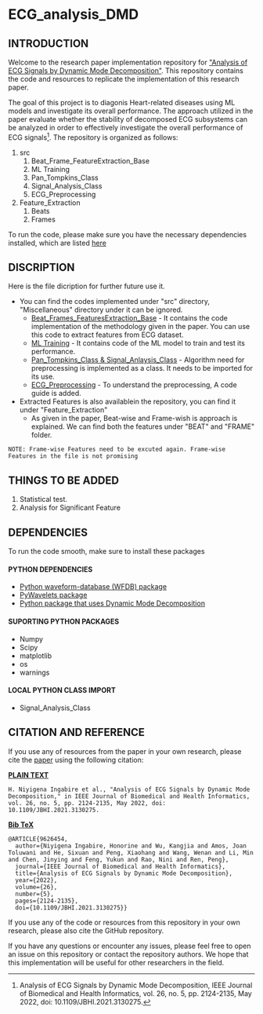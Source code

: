 # ECG_analysis_DMD

## **INTRODUCTION**

Welcome to the research paper implementation repository for ["Analysis of ECG Signals by Dynamic Mode Decomposition"](https://ieeexplore.ieee.org/abstract/document/9626454). This repository contains the code and resources to replicate the implementation of this research paper.

The goal of this project is to diagonis Heart-related diseases using ML models and investigate its overall performance. The approach utilized in the paper evaluate whether the stability of decomposed ECG subsystems can be analyzed in order to effectively investigate the overall performance of ECG signals[^1]. The repository is organized as follows:
1. src
    1. Beat_Frame_FeatureExtraction_Base
    2. ML Training
    3. Pan_Tompkins_Class
    4. Signal_Analysis_Class
    5. ECG_Preprocessing
2. Feature_Extraction
    1. Beats
    2. Frames

To run the code, please make sure you have the necessary dependencies installed, which are listed [here](#DEPENDENCIES)


## **DISCRIPTION**

Here is the file dicription for further future use it.

- You can find the codes implemented under "src" directory, "Miscellaneous" directory under it can be ignored.
    - <u>Beat_Frames_FeaturesExtraction_Base</u> - It contains the code implementation of the  methodology given in the paper. You can use this code to extract features from ECG dataset.
    - <u>ML Training</u> - It contains code of the ML model to train and test its performance.
    - <u>Pan_Tompkins_Class & Signal_Anlaysis_Class</u> - Algorithm need for preprocessing is implemented as a class. It needs to be imported for its use.
    - <u>ECG_Preprocessing</u> - To understand the preprocessing, A code guide is added.
- Extracted Features is also availablein the repository, you can find it under "Feature_Extraction"
    - As given in the paper, Beat-wise and Frame-wish is approach is explained. We can find both the features under "BEAT" and "FRAME" folder.
    
`NOTE: Frame-wise Features need to be excuted again. Frame-wise Features in the file is not promising`

## **THINGS TO BE ADDED**
1. Statistical test.
2. Analysis for Significant Feature 
## **DEPENDENCIES**

To run the code smooth, make sure to install these packages

#### **PYTHON DEPENDENCIES**


- [Python waveform-database (WFDB) package](https://wfdb.readthedocs.io/en/latest/)
- [PyWavelets package](https://pywavelets.readthedocs.io/en/latest/)
- [Python package that uses Dynamic Mode Decomposition](https://mathlab.github.io/PyDMD/)

#### **SUPORTING PYTHON PACKAGES**

- Numpy
- Scipy
- matplotlib
- os
- warnings

#### **LOCAL PYTHON CLASS IMPORT**

- Signal_Analysis_Class

## **CITATION AND REFERENCE**

If you use any of resources from the paper in your own research, please cite the [paper](https://ieeexplore.ieee.org/abstract/document/9626454) using the following citation:

**<u>PLAIN TEXT</u>**
```
H. Niyigena Ingabire et al., "Analysis of ECG Signals by Dynamic Mode Decomposition," in IEEE Journal of Biomedical and Health Informatics, vol. 26, no. 5, pp. 2124-2135, May 2022, doi: 10.1109/JBHI.2021.3130275.
```

**<u>Bib TeX</u>**

```
@ARTICLE{9626454,
  author={Niyigena Ingabire, Honorine and Wu, Kangjia and Amos, Joan Toluwani and He, Sixuan and Peng, Xiaohang and Wang, Wenan and Li, Min and Chen, Jinying and Feng, Yukun and Rao, Nini and Ren, Peng},
  journal={IEEE Journal of Biomedical and Health Informatics}, 
  title={Analysis of ECG Signals by Dynamic Mode Decomposition}, 
  year={2022},
  volume={26},
  number={5},
  pages={2124-2135},
  doi={10.1109/JBHI.2021.3130275}}

```
    

If you use any of the code or resources from this repository in your own research, please also cite the GitHub repository.


If you have any questions or encounter any issues, please feel free to open an issue on this repository or contact the repository authors. We hope that this implementation will be useful for other researchers in the field.

[^1]: Analysis of ECG Signals by Dynamic Mode Decomposition, IEEE Journal of Biomedical and Health Informatics, vol. 26, no. 5, pp. 2124-2135, May 2022, doi: 10.1109/JBHI.2021.3130275.